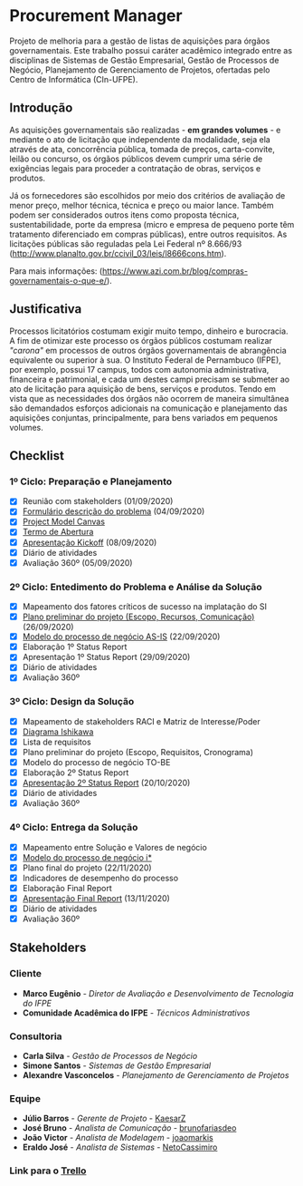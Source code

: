 # Procurement Manager
Projeto de melhoria para a gestão de listas de aquisições para órgãos governamentais. Este trabalho possui caráter acadêmico integrado entre as disciplinas de Sistemas de Gestão Empresarial, Gestão de Processos de Negócio, Planejamento de Gerenciamento de Projetos, ofertadas pelo Centro de Informática (CIn-UFPE).

## Introdução
As aquisições governamentais são realizadas - **em grandes volumes** - e mediante o ato de licitação que independente da modalidade, seja ela através de ata, concorrência pública, tomada de preços, carta-convite, leilão ou concurso, os órgãos públicos devem cumprir uma série de exigências legais para proceder a contratação de obras, serviços e produtos.

Já os fornecedores são escolhidos por meio dos critérios de avaliação de menor preço, melhor técnica, técnica e preço ou maior lance. Também podem ser considerados outros itens como proposta técnica, sustentabilidade, porte da empresa (micro e empresa de pequeno porte têm tratamento diferenciado em compras públicas), entre outros requisitos. As licitações públicas são reguladas pela Lei Federal nº 8.666/93 (http://www.planalto.gov.br/ccivil_03/leis/l8666cons.htm).

Para mais informações: (https://www.azi.com.br/blog/compras-governamentais-o-que-e/).

## Justificativa
Processos licitatórios costumam exigir muito tempo, dinheiro e burocracia. A fim de otimizar este processo os órgãos públicos costumam realizar *"carona"* em processos de outros órgãos governamentais de abrangência equivalente ou superior à sua. O Instituto Federal de Pernambuco (IFPE), por exemplo, possui 17 campus, todos com autonomia administrativa, financeira e patrimonial, e cada um destes campi precisam se submeter ao ato de licitação para aquisição de bens, serviços e produtos. Tendo em vista que as necessidades dos órgãos não ocorrem de maneira simultânea são demandados esforços adicionais na comunicação e planejamento das aquisições conjuntas, principalmente, para bens variados em pequenos volumes. 

## Checklist
### 1º Ciclo: Preparação e Planejamento
- [x] Reunião com stakeholders (01/09/2020)
- [x] [Formulário descrição do problema](/sge/problem-description.md) (04/09/2020)
- [x] [Project Model Canvas](/pgp/pmc-canvas.pdf)
- [x] [Termo de Abertura](/pgp/termo-de-abertura.pdf)
- [x] [Apresentação Kickoff](/sge/kickoff-presentation.pdf) (08/09/2020)
- [x] Diário de atividades
- [x] Avaliação 360º (05/09/2020)

### 2º Ciclo: Entedimento do Problema e Análise da Solução
- [x] Mapeamento dos fatores críticos de sucesso na implatação do SI
- [x] [Plano preliminar do projeto (Escopo, Recursos, Comunicação)](/pgp)(26/09/2020)
- [x] [Modelo do processo de negócio AS-IS](/gpn/Modelo%20AS-IS%20-%20Processo%20de%20Planejamento%20de%20Compra.pdf) (22/09/2020)
- [x] Elaboração 1º Status Report
- [x] Apresentação 1º Status Report (29/09/2020)
- [x] Diário de atividades
- [x] Avaliação 360º

### 3º Ciclo: Design da Solução
- [x] Mapeamento de stakeholders RACI e Matriz de Interesse/Poder
- [x] [Diagrama Ishikawa](/gpn/Diagrama%20Ishikawa.pdf)
- [x] Lista de requisitos
- [x] Plano preliminar do projeto (Escopo, Requisitos, Cronograma)
- [x] Modelo do processo de negócio TO-BE
- [x] Elaboração 2º Status Report
- [x] [Apresentação 2º Status Report](/sge/2-status-report-presentation.pdf) (20/10/2020)
- [x] Diário de atividades
- [x] Avaliação 360º

### 4º Ciclo: Entrega da Solução
- [x] Mapeamento entre Solução e Valores de negócio
- [x] [Modelo do processo de negócio i*](/gpn/Diagrama%20iStar.png)
- [x] Plano final do projeto (22/11/2020)
- [x] Indicadores de desempenho do processo
- [x] Elaboração Final Report
- [x] [Apresentação Final Report](/sge/final-presentation.pdf) (13/11/2020)
- [x] Diário de atividades
- [x] Avaliação 360º

## Stakeholders
### Cliente
* **Marco Eugênio** - *Diretor de Avaliação e Desenvolvimento de Tecnologia do IFPE*
* **Comunidade Acadêmica do IFPE** - *Técnicos Administrativos*

### Consultoria
* **Carla Silva** - *Gestão de Processos de Negócio*
* **Simone Santos** - *Sistemas de Gestão Empresarial*
* **Alexandre Vasconcelos** - *Planejamento de Gerenciamento de Projetos*

### Equipe
* **Júlio Barros** - *Gerente de Projeto* - [KaesarZ](https://github.com/KaesarZ)
* **José Bruno** - *Analista de Comunicação* - [brunofariasdeo](https://github.com/brunofariasdeo)
* **João Victor** - *Analista de Modelagem* - [joaomarkis](https://github.com/joaomarkis)
* **Eraldo José** - *Analista de Sistemas* - [NetoCassimiro](https://github.com/NetoCassimiro)

### Link para o [Trello](https://trello.com/b/vXXo9F38/planejamento-de-compras)
